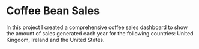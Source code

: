 # Coffee Bean Sales

In this project I created a comprehensive coffee sales dashboard to show the amount of sales generated each year for the following countries: United Kingdom, Ireland and the United States.
